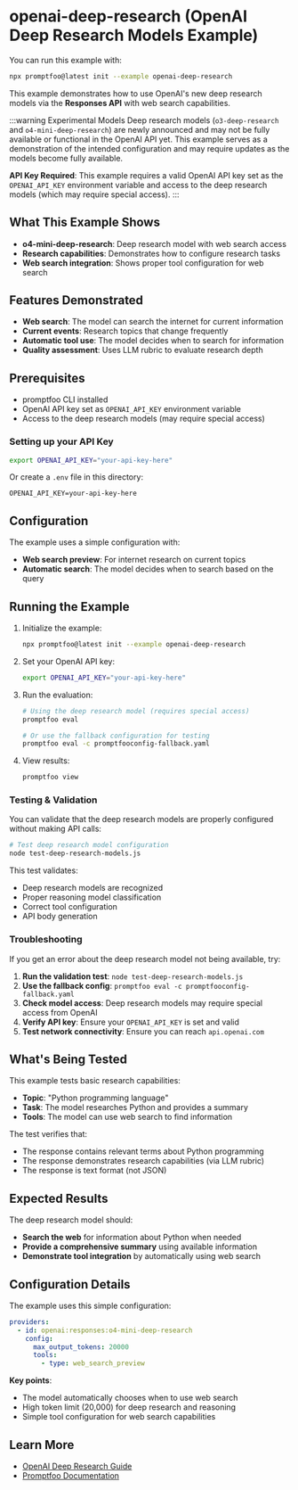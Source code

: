 # openai-deep-research (OpenAI Deep Research Models Example)

You can run this example with:

```bash
npx promptfoo@latest init --example openai-deep-research
```

This example demonstrates how to use OpenAI's new deep research models via the **Responses API** with web search capabilities.

:::warning Experimental Models
Deep research models (`o3-deep-research` and `o4-mini-deep-research`) are newly announced and may not be fully available or functional in the OpenAI API yet. This example serves as a demonstration of the intended configuration and may require updates as the models become fully available.

**API Key Required**: This example requires a valid OpenAI API key set as the `OPENAI_API_KEY` environment variable and access to the deep research models (which may require special access).
:::

## What This Example Shows

- **o4-mini-deep-research**: Deep research model with web search access
- **Research capabilities**: Demonstrates how to configure research tasks
- **Web search integration**: Shows proper tool configuration for web search

## Features Demonstrated

- **Web search**: The model can search the internet for current information
- **Current events**: Research topics that change frequently
- **Automatic tool use**: The model decides when to search for information
- **Quality assessment**: Uses LLM rubric to evaluate research depth

## Prerequisites

- promptfoo CLI installed
- OpenAI API key set as `OPENAI_API_KEY` environment variable
- Access to the deep research models (may require special access)

### Setting up your API Key

```bash
export OPENAI_API_KEY="your-api-key-here"
```

Or create a `.env` file in this directory:

```
OPENAI_API_KEY=your-api-key-here
```

## Configuration

The example uses a simple configuration with:

- **Web search preview**: For internet research on current topics
- **Automatic search**: The model decides when to search based on the query

## Running the Example

1. Initialize the example:

   ```bash
   npx promptfoo@latest init --example openai-deep-research
   ```

2. Set your OpenAI API key:

   ```bash
   export OPENAI_API_KEY="your-api-key-here"
   ```

3. Run the evaluation:

   ```bash
   # Using the deep research model (requires special access)
   promptfoo eval

   # Or use the fallback configuration for testing
   promptfoo eval -c promptfooconfig-fallback.yaml
   ```

4. View results:
   ```bash
   promptfoo view
   ```

### Testing & Validation

You can validate that the deep research models are properly configured without making API calls:

```bash
# Test deep research model configuration
node test-deep-research-models.js
```

This test validates:
- Deep research models are recognized
- Proper reasoning model classification  
- Correct tool configuration
- API body generation

### Troubleshooting

If you get an error about the deep research model not being available, try:

1. **Run the validation test**: `node test-deep-research-models.js`
2. **Use the fallback config**: `promptfoo eval -c promptfooconfig-fallback.yaml`
3. **Check model access**: Deep research models may require special access from OpenAI
4. **Verify API key**: Ensure your `OPENAI_API_KEY` is set and valid
5. **Test network connectivity**: Ensure you can reach `api.openai.com`

## What's Being Tested

This example tests basic research capabilities:

- **Topic**: "Python programming language"
- **Task**: The model researches Python and provides a summary
- **Tools**: The model can use web search to find information

The test verifies that:

- The response contains relevant terms about Python programming
- The response demonstrates research capabilities (via LLM rubric)
- The response is text format (not JSON)

## Expected Results

The deep research model should:

- **Search the web** for information about Python when needed
- **Provide a comprehensive summary** using available information
- **Demonstrate tool integration** by automatically using web search

## Configuration Details

The example uses this simple configuration:

```yaml
providers:
  - id: openai:responses:o4-mini-deep-research
    config:
      max_output_tokens: 20000
      tools:
        - type: web_search_preview
```

**Key points**:

- The model automatically chooses when to use web search
- High token limit (20,000) for deep research and reasoning
- Simple tool configuration for web search capabilities

## Learn More

- [OpenAI Deep Research Guide](https://platform.openai.com/docs/guides/deep-research)
- [Promptfoo Documentation](https://promptfoo.dev/docs)

